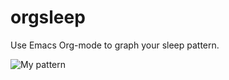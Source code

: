 orgsleep
========

Use Emacs Org-mode to graph your sleep pattern.


![My pattern](https://dl.dropboxusercontent.com/u/71236259/sleep.png)

